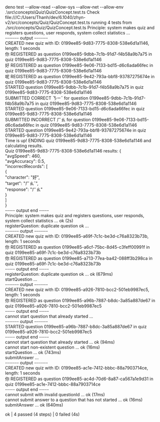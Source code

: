 deno test --allow-read --allow-sys --allow-net --allow-env .\src\concepts\Quiz\QuizConcept.test.ts
Check file:///C:/Users/Thanh/dev/6.1040/zhyn-v2/src/concepts/Quiz/QuizConcept.test.ts
running 4 tests from ./src/concepts/Quiz/QuizConcept.test.ts
Principle: system makes quiz and registers questions, user responds, system collect statistics ...  
------- output -------  
CREATED new quiz with ID: 0199ee85-9d83-7775-8308-538e6d1a1146, length: 1 seconds  
你 REGISTERED as question 0199ee85-9dbb-7c1b-91d7-f4b58a9b7a75 in quiz 0199ee85-9d83-7775-8308-538e6d1a1146  
好 REGISTERED as question 0199ee85-9e06-7133-bd15-d6c6ada66fec in quiz 0199ee85-9d83-7775-8308-538e6d1a1146  
呢 REGISTERED as question 0199ee85-9e42-793a-bbf8-93787275674e in quiz 0199ee85-9d83-7775-8308-538e6d1a1146  
STARTED question 0199ee85-9dbb-7c1b-91d7-f4b58a9b7a75 in quiz 0199ee85-9d83-7775-8308-538e6d1a1146  
SUBMITTED CORRECT ㄋㄧˇ for question 0199ee85-9dbb-7c1b-91d7-f4b58a9b7a75 in quiz 0199ee85-9d83-7775-8308-538e6d1a1146  
STARTED question 0199ee85-9e06-7133-bd15-d6c6ada66fec in quiz 0199ee85-9d83-7775-8308-538e6d1a1146  
SUBMITTED INCORRECT ㄏㄠ for question 0199ee85-9e06-7133-bd15-d6c6ada66fec in quiz 0199ee85-9d83-7775-8308-538e6d1a1146  
STARTED question 0199ee85-9e42-793a-bbf8-93787275674e in quiz 0199ee85-9d83-7775-8308-538e6d1a1146  
Time is up! ENDING quiz 0199ee85-9d83-7775-8308-538e6d1a1146 and calculating results.  
Quiz 0199ee85-9d83-7775-8308-538e6d1a1146 results: {  
  "avgSpeed": 460,  
  "avgAccuracy": 0.5,  
  "incorrectRecords": [  
    {  
      "character": "好",  
      "target": "ㄏㄠˇ",  
      "response": "ㄏㄠ"  
    }  
  ]  
}  
----- output end -----  
Principle: system makes quiz and registers questions, user responds, system collect statistics ... ok (2s)  
registerQuestion: duplicate question ok ...  
------- output -------  
CREATED new quiz with ID: 0199ee85-a69f-7c1c-be3d-c76a8323b73b, length: 1 seconds  
你 REGISTERED as question 0199ee85-a6cf-75bc-8d45-c3feff00991f in quiz 0199ee85-a69f-7c1c-be3d-c76a8323b73b  
你 REGISTERED as question 0199ee85-a713-77ea-ba42-088ff3b298ca in quiz 0199ee85-a69f-7c1c-be3d-c76a8323b73b  
----- output end -----  
registerQuestion: duplicate question ok ... ok (679ms)  
startQuestion ...  
------- output -------  
CREATED new quiz with ID: 0199ee85-a926-7810-bcc2-501eb9987ec5, length: 1 seconds  
你 REGISTERED as question 0199ee85-a96b-7887-b8dc-3a85a887de67 in quiz 0199ee85-a926-7810-bcc2-501eb9987ec5  
----- output end -----  
  cannot start question that already started ...  
------- output -------  
STARTED question 0199ee85-a96b-7887-b8dc-3a85a887de67 in quiz 0199ee85-a926-7810-bcc2-501eb9987ec5  
----- output end -----  
  cannot start question that already started ... ok (94ms)  
  cannot start non-existent question ... ok (16ms)  
startQuestion ... ok (743ms)  
submitAnswer ...  
------- output -------  
CREATED new quiz with ID: 0199ee85-ac1e-7412-bbbc-88a7903714ce, length: 1 seconds   
你 REGISTERED as question 0199ee85-ac4d-70d6-8a87-ca567a1e9d31 in quiz 0199ee85-ac1e-7412-bbbc-88a7903714ce  
----- output end -----  
  cannot submit with invalid questionId ... ok (17ms)  
  cannot submit answer to a question that has not started ... ok (16ms)  
submitAnswer ... ok (640ms)  
  
ok | 4 passed (4 steps) | 0 failed (4s)  